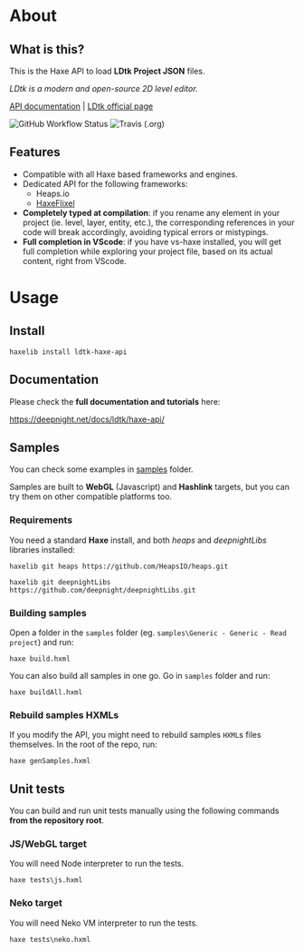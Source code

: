 # About

## What is this?

This is the Haxe API to load **LDtk Project JSON** files.

*LDtk is a modern and open-source 2D level editor.*

[API documentation](https://deepnight.net/docs/ldtk/haxe-api) |
[LDtk official page](https://deepnight.net/tools/ldtk-2d-level-editor)

![GitHub Workflow Status](https://img.shields.io/github/workflow/status/deepnight/ldtk/test-windows?label=LDtk%20editor)
![Travis (.org)](https://img.shields.io/travis/deepnight/ldtk-haxe-api?label=Haxe%20API)

## Features

 - Compatible with all Haxe based frameworks and engines.
 - Dedicated API for the following frameworks:
   - Heaps.io
   - [HaxeFlixel](https://haxeflixel.com/)
 - **Completely typed at compilation**: if you rename any element in your project (ie. level, layer, entity, etc.), the corresponding references in your code will break accordingly, avoiding typical errors or mistypings.
 - **Full completion in VScode**: if you have vs-haxe installed, you will get full completion while exploring your project file, based on its actual content, right from VScode.

# Usage

## Install

```
haxelib install ldtk-haxe-api
```
## Documentation

Please check the **full documentation and tutorials** here:

https://deepnight.net/docs/ldtk/haxe-api/

## Samples

You can check some examples in [samples](samples) folder.

Samples are built to **WebGL** (Javascript) and **Hashlink** targets, but you can try them on other compatible platforms too.

### Requirements

You need a standard **Haxe** install, and both *heaps* and *deepnightLibs* libraries installed:

```
haxelib git heaps https://github.com/HeapsIO/heaps.git

haxelib git deepnightLibs https://github.com/deepnight/deepnightLibs.git
```

### Building samples

Open a folder in the `samples` folder (eg. `samples\Generic - Generic - Read project`) and run:

```
haxe build.hxml
```

You can also build all samples in one go. Go in `samples` folder and run:

```
haxe buildAll.hxml
```

### Rebuild samples HXMLs

If you modify the API, you might need to rebuild samples `HXML`s files themselves. In the root of the repo, run:

```
haxe genSamples.hxml
```

## Unit tests

You can build and run unit tests manually using the following commands **from the repository root**.

### JS/WebGL target

You will need Node interpreter to run the tests.

```
haxe tests\js.hxml
```

### Neko target

You will need Neko VM interpreter to run the tests.

```
haxe tests\neko.hxml
```
